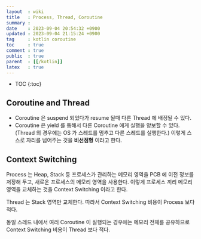 ```yaml
---
layout  : wiki
title   : Process, Thread, Coroutine
summary : 
date    : 2023-09-04 20:54:32 +0900
updated : 2023-09-04 21:15:24 +0900
tag     : kotlin coroutine
toc     : true
comment : true
public  : true
parent  : [[/kotlin]]
latex   : true
---
```

* TOC
{:toc}

## Coroutine and Thread

- Coroutine 은 suspend 되었다가 resume 될때 다른 Thread 에 배정될 수 있다.
- Coroutine 은 yield 를 통해서 다른 Coroutine 에게 실행을 양보할 수 있다. (Thread 의 경우에는 OS 가 스레드를 멈추고 다른 스레드를 실행한다.) 이렇게 스스로 자리를 넘어주는 것을 __비선점형__ 이라고 한다.

## Context Switching

Process 는 Heap, Stack 등 프로세스가 관리하는 메모리 영역을 PCB 에 이전 정보를 저장해 두고, 새로운 프로세스의 메모리 영역을 사용한다.
이렇게 프로세스 끼리 메모리 영역을 교체하는 것을 Context Switching 이라고 한다.

Thread 는 Stack 영역만 교체한다. 따라서 Context Switching 비용이 Process 보다 적다.

동일 스레드 내에서 여러 Coroutine 이 실행되는 경우에는 메모리 전체를 공유하므로 Context Switching 비용이 Thread 보다 적다.